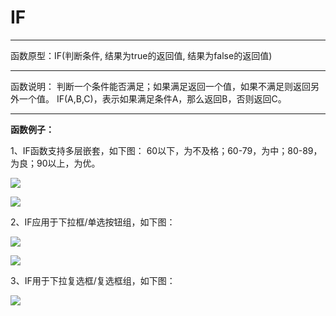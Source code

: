 # IF
*****
函数原型：IF(判断条件, 结果为true的返回值, 结果为false的返回值)
*****
函数说明：
判断一个条件能否满足；如果满足返回一个值，如果不满足则返回另外一个值。
IF(A,B,C)，表示如果满足条件A，那么返回B，否则返回C。
*****

**函数例子：**

1、IF函数支持多层嵌套，如下图：
60以下，为不及格；60-79，为中；80-89，为良；90以上，为优。

![](../img/6-3-2-4i1.png)

![](../img/6-3-2-4i2.png)

2、IF应用于下拉框/单选按钮组，如下图：

![](../img/6-3-2-4i3.png)

![](../img/6-3-2-4i4.png)

3、IF用于下拉复选框/复选框组，如下图：

![](../img/6-3-2-4i5.png)







